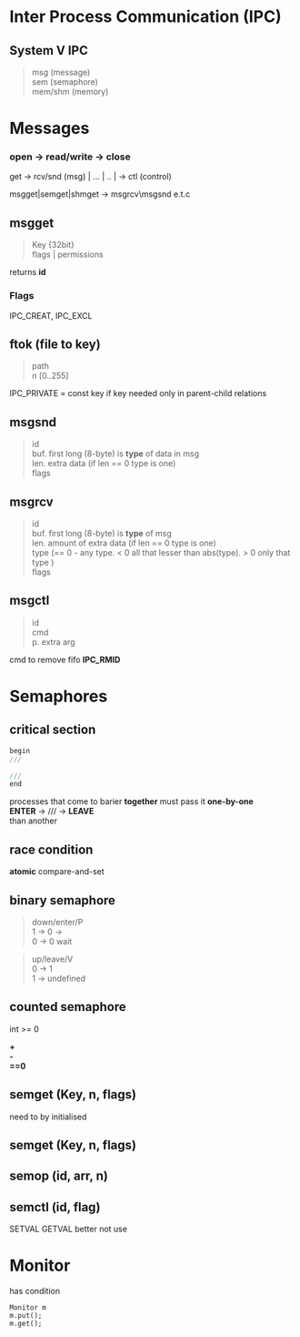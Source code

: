 # Inter Process Communication (IPC)
## System V IPC
>msg (message) \
>sem (semaphore) \
>mem/shm (memory)

# Messages
### open -> read/write -> close
get -> rcv/snd (msg) | ... | .. | -> ctl (control)

msgget|semget|shmget -> msgrcv\msgsnd e.t.c

## msgget
>Key {32bit} \
>flags | permissions

returns __id__

### Flags
IPC_CREAT, IPC_EXCL

## ftok (file to key)
>path \
>n [0..255]

IPC_PRIVATE = const key if key needed only in parent-child relations

## msgsnd
>id \
>buf. first long (8-byte) is __type__  of data in msg \
>len. extra data (if len == 0 type is one) \
> flags

## msgrcv
>id \
>buf. first long (8-byte) is __type__  of msg \
>len. amount of extra data (if len == 0 type is one) \
>type (== 0 - any type. < 0 all that lesser than abs(type). > 0 only that type ) \
>flags

## msgctl
>id \
>cmd \
>p. extra arg

cmd to remove fifo __IPC_RMID__

# Semaphores
## critical section
~~~C
begin
///

///
end
~~~
processes that come to barier __together__ must pass it __one-by-one__ \
__ENTER__ -> /// -> __LEAVE__ \
than another

## race condition
__atomic__ compare-and-set

## binary semaphore
>down/enter/P \
>1 -> 0 -> \
>0 -> 0 wait

>up/leave/V \
>0 -> 1 \
>1 -> undefined

## counted semaphore
int >= 0

__+__ \
__-__ \
__==0__

## semget (Key, n, flags)
need to by initialised

## semget (Key, n, flags)
## semop (id, arr, n)
## semctl (id, flag)
SETVAL
GETVAL
better not use

# Monitor

has condition

~~~CXX
Monitor m
m.put();
m.get();

~~~
